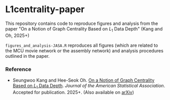 # L1centrality-paper

This repository contains code to reproduce figures and analysis from the paper "On a Notion of Graph Centrality Based on *L*<sub>1</sub> Data Depth" (Kang and Oh, 2025+)

`figures_and_analysis-JASA.R` reproduces all figures (which are related to the MCU movie network or the assembly network) and analysis procedures outlined in the paper.

### Reference

-   Seungwoo Kang and Hee-Seok Oh. [On a Notion of Graph Centrality Based on *L*<sub>1</sub> Data Depth](https://doi.org/10.1080/01621459.2025.2520467). *Journal of the American Statistical Association*. Accepted for publication. 2025+. (Also available on [arXiv](http://arxiv.org/abs/2404.13233))
